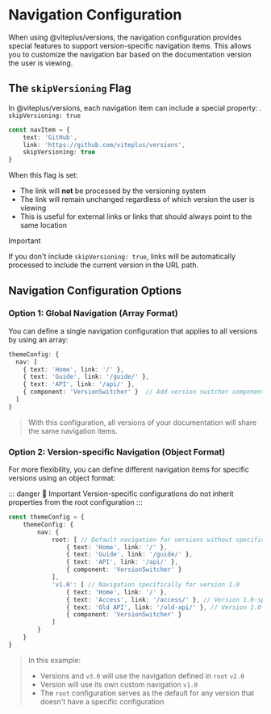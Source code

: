 # Navigation Configuration

When using @viteplus/versions, the navigation configuration
provides special features to support version-specific navigation items.
This allows you to customize the navigation bar based on the documentation version the user is viewing.

## The `skipVersioning` Flag

In @viteplus/versions, each navigation item can include a special property: . `skipVersioning: true`

```ts
const navItem = { 
    text: 'GitHub', 
    link: 'https://github.com/viteplus/versions', 
    skipVersioning: true 
}
```

When this flag is set:

- The link will **not** be processed by the versioning system
- The link will remain unchanged regardless of which version the user is viewing
- This is useful for external links or links that should always point to the same location

> [!IMPORTANT]
> If you don't include `skipVersioning: true`, links will be automatically processed to include the current version in the URL path.

## Navigation Configuration Options

### Option 1: Global Navigation (Array Format)

You can define a single navigation configuration that
applies to all versions by using an array:

```ts
themeConfig: {
  nav: [
    { text: 'Home', link: '/' },
    { text: 'Guide', link: '/guide/' },
    { text: 'API', link: '/api/' },
    { component: 'VersionSwitcher' }  // Add version switcher component
  ]
}
```

> With this configuration, all versions of your documentation will share the same navigation items.

### Option 2: Version-specific Navigation (Object Format)

For more flexibility, you can define different navigation items for specific versions using an object format:

::: danger :rocket: Important
Version-specific configurations do not inherit properties from the root configuration
:::

```ts
const themeConfig = {
    themeConfig: {
        nav: {
            root: [ // Default navigation for versions without specific configuration
                { text: 'Home', link: '/' },
                { text: 'Guide', link: '/guide/' },
                { text: 'API', link: '/api/' },
                { component: 'VersionSwitcher' }
            ],
            'v1.0': [ // Navigation specifically for version 1.0
                { text: 'Home', link: '/' },
                { text: 'Access', link: '/access/' }, // Version 1.0-specific link
                { text: 'Old API', link: '/old-api/' }, // Version 1.0-specific link
                { component: 'VersionSwitcher' }
            ]
        }
    }
}
```

> In this example:
>
> - Versions and `v3.0` will use the navigation defined in `root` `v2.0`
> - Version will use its own custom navigation `v1.0`
> - The `root` configuration serves as the default for any version that doesn't have a specific configuration
